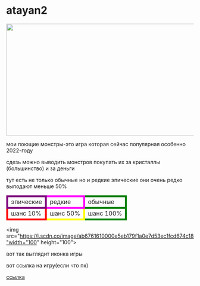 # atayan2
<img src="https://cdn.akamai.steamstatic.com/steam/apps/1419170/header.jpg?t=1650376341" width="650" height="300">
<p>мои поющие монстры-это игра которая  сейчас популярная особенно 2022-году</p>
<p>сдезь можно выводить монстров покупать их за кристаллы (большинство) и за деньги</p>
<p> тут есть не только обычные но и редкие эпические они очень редко выподают меньше 50% </p>
<table style >
<tr>
<td style="border: 5px solid Purple">эпическиe</td>
<td style="border: 5px solid magenta">редкие</td>
<td style="border: 5px solid green">обычные</td>
</tr>
<tr>

<td style="border: 5px solid red">шанс 10% </td>
<td style="border: 5px solid yellow">шанс 50% </td>
<td style="border: 5px solid green">шанс 100% </td>
</tr>
</table>



<img src="https://i.scdn.co/image/ab6761610000e5eb179f1a0e7d53ec1fcd674c18"width="100" height="100">
<p>вот так выглядит иконка игры</p>
<p>вот ссылка на игру(если что пк)</p>
<a href="https://play.google.com/store/apps/details?id=com.bigbluebubble.singingmonsters.full&hl=ru&gl=US">ccылка</a>
